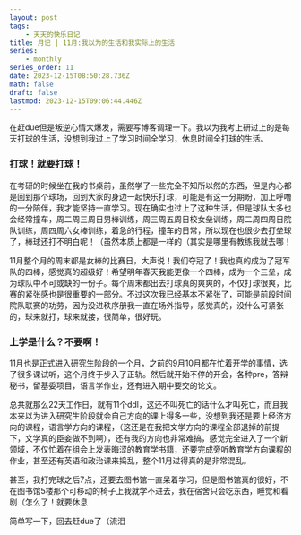 ```yaml
---
layout: post
tags:
    - 天天的快乐日记
title: 月记 | 11月:我以为的生活和我实际上的生活
series:
    - monthly
series_order: 11
date: 2023-12-15T08:50:28.736Z
math: false
draft: false
lastmod: 2023-12-15T09:06:44.446Z
---
```

在赶due但是叛逆心情大爆发，需要写博客调理一下。我以为我考上研过上的是每天打球的生活，没想到我过上了学习时间全学习，休息时间全打球的生活。

### 打球！就要打球！

在考研的时候坐在我的书桌前，虽然学了一些完全不知所以然的东西，但是内心都是回到那个球场，回到大家的身边一起快乐打球，可能是有这一分期盼，加上呼噜的一分陪伴，我才能坚持一直学习。现在确实也过上了这种生活，但是球队太多也会经常撞车，周二周三周日男棒训练，周三周五周日校女垒训练，周二周四周日院队训练，周四周六女棒训练，着急的行程，撞车的日常，所以现在也很少去打垒球了，棒球还打不明白呢！（虽然本质上都是一样的（其实是哪里有教练我就去哪！

11月整个月的周末都是女棒的比赛日，大声说！我们夺冠了！我也真的成为了冠军队的四棒，感觉真的超级好！希望明年春天我能更像一个四棒，成为一个三垒，成为球队中不可或缺的一份子。每个周末都出去打球真的爽爽的，不仅打球很爽，比赛的紧张感也是很重要的一部分。不过这次我已经基本不紧张了，可能是前段时间院队联赛的功劳，因为没进秩序册我一直在场外指导，感觉真的，没什么可紧张的，球来就打，球来就接，很简单，很好玩。

### 上学是什么？不要啊！

11月也是正式进入研究生阶段的一个月，之前的9月10月都在忙着开学的事情，选了很多课试听，这个月终于步入了正轨。然后就开始不停的开会，各种pre，答辩秘书，留基委项目，语言学作业，还有进入期中要交的论文。

总共就那么22天工作日，就有11个ddl，这还不叫死亡的话什么才叫死亡，而且我本来以为进入研究生阶段就会自己方向的课上得多一些，没想到我还是要上经济方向的课程，语言学方向的课程，（这还是在我把文学方向的课程全部退掉的前提下，文学真的臣妾做不到啊），还有我的方向也非常难搞，感觉完全进入了一个新领域，不仅忙着在组会上发表晦涩的教育学书籍，还要完成旁听教育学方向课程的作业，甚至还有英语和政治课来捣乱，整个11月过得真的是非常混乱。

甚至，我打完球之后7点，还要去图书馆一直呆着学习，但是图书馆真的很好，不在图书馆5楼那个可移动的椅子上我就学不进去，我在宿舍只会吃东西，睡觉和看剧（怎么了！就要休息

简单写一下，回去赶due了（流泪